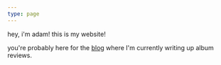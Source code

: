 ```yaml
---
type: page
---
```


hey, i'm adam! this is my website! 

you're probably here for the [blog](/posts) where I'm currently writing up album reviews.

